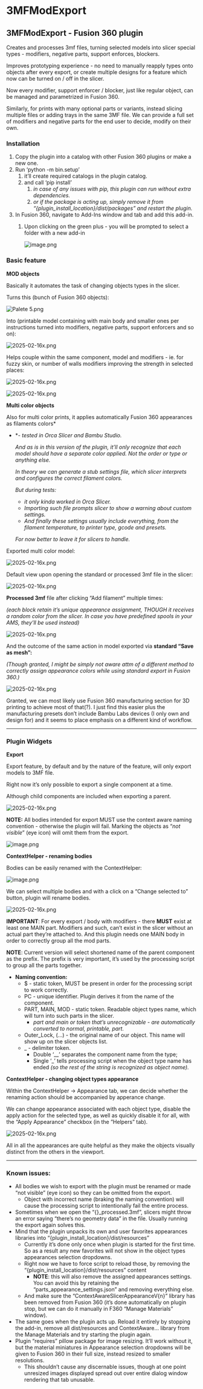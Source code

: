 # 3MFModExport

## 3MFModExport - Fusion 360 plugin

Creates and processes 3mf files, turning selected models into slicer special types - modifiers, negative parts, support enforces, blockers.

Improves prototyping experience - no need to manually reapply types onto objects after every export, or create multiple designs for a feature which now can be turned on / off in the slicer.

Now every modifier, support enforcer / blocker, just like regular object, can be managed and parametrized in Fusion 360.

Similarly, for prints with many optional parts or variants, instead slicing multiple files or adding trays in the same 3MF file. We can provide a full set of modifiers and negative parts for the end user to decide, modify on their own.

### Installation

1. Copy the plugin into a catalog with other Fusion 360 plugins or make a new one.
2. Run ‘python -m bin.setup’
    1. it’ll create required catalogs in the plugin catalog.
    2. and call ‘pip install’
        1. *in case of any issues with pip, this plugin can run without extra dependencies.*
        2. *or if the package is acting up, simply remove it from “{plugin_install_location}/dist/packages” and restart the plugin.*
3. In Fusion 360, navigate to Add-Ins window and tab and add this add-in.
    1. Upon clicking on the green plus - you will be prompted to select a folder with a new add-in

        ![image.png](./resources/docs/pictures/eabaed14-a2d9-4804-b300-713ad66033ad.png)


### Basic feature

**MOD objects**

Basically it automates the task of changing objects types in the slicer.

Turns this (bunch of Fusion 360 objects):

![Palete 5.png](./resources/docs/pictures/d31fe927-b023-417d-8a2a-a25ed797878b.png)

Into (printable model containing with main body and smaller ones per instructions turned into modifiers, negative parts, support enforcers and so on):

![2025-02-16x.png](./resources/docs/pictures/df9b1de6-e9d0-4120-ab3e-6d4d279b25f7.png)

Helps couple within the same component, model and modifiers - ie. for fuzzy skin, or number of walls modifiers improving the strength in selected places:

![2025-02-16x.png](./resources/docs/pictures/4b13f10b-8e34-4b58-aae5-abc01846bcd9.png)

![2025-02-16x.png](./resources/docs/pictures/a2861d50-3c76-4642-a943-88fbaacce331.png)

**Multi color objects**

Also for multi color prints, it applies automatically Fusion 360 appearances as filaments colors*

- **- tested in Orca Slicer and Bambu Studio.*

    *And as is in this version of the plugin, it’ll only recognize that each model should have a separate color applied. Not the order or type or anything else.*

    *In theory we can generate a stub settings file, which slicer interprets and configures the correct filament colors.*

    *But during tests:*

    - *it only kinda worked in Orca Slicer.*
    - *Importing such file prompts slicer to show a warning about custom settings.*
    - *And finally these settings  usually include everything, from the filament temperature, to printer type, gcode and presets.*

    *For now better to leave it for slicers to handle.*


Exported multi color model:

![2025-02-16x.png](./resources/docs/pictures/43d68d19-9514-420a-bc94-c4efc88489cc.png)

Default view upon opening the standard or processed 3mf file in the slicer:

![2025-02-16x.png](./resources/docs/pictures/f4f6599c-6cd5-484d-8ec0-cc268e59242d.png)

**Processed 3mf** file after clicking “Add filament” multiple times:

*(each block retain it’s unique appearance assignment, THOUGH it receives a random color from the slicer. In case you have predefined  spools in your AMS, they’ll be used instead)*

![2025-02-16x.png](./resources/docs/pictures/718dad54-dff7-469c-a16b-c9b1cf290007.png)

And the outcome of the same action in model exported via **standard “Save as mesh”:**

*(Though granted, I might be simply not aware attm of a different method to correctly assign appearance colors while using standard export in Fusion 360.)*

![2025-02-16x.png](./resources/docs/pictures/69217a6f-252d-41cb-9603-04b848204c82.png)

Granted, we can most likely use Fusion 360 manufacturing section for 3D printing to achieve most of that(?). I just find this easier plus the manufacturing presets don’t include Bambu Labs devices (I only own and design for) and it seems to place emphasis on a different kind of workflow.

---

### Plugin Widgets

**Export**

Export feature, by default and by the nature of the feature, will only export models to 3MF file.

Right now it’s only possible to export a single component at a time.

Although child components are included when exporting a parent.

![2025-02-16x.png](./resources/docs/pictures/1c341cbe-9afb-4ed0-8759-11a974f6ecfb.png)

**NOTE:** All bodies intended for export MUST use the context aware naming convention - otherwise the plugin will fail. Marking the objects as “*not visible*” (eye icon) will omit them from the export.

![image.png](./resources/docs/pictures/db25915b-df03-4b35-b376-e052e5e4d31f.png)

**ContextHelper - renaming bodies**

Bodies can be easily renamed with the ContextHelper:

![image.png](./resources/docs/pictures/6844f0c0-48d2-4577-8692-592bc7cabd02.png)

We can select multiple bodies and with a click on a “Change selected to” button, plugin will rename bodies.

![2025-02-16x.png](./resources/docs/pictures/fb5599d8-05fe-45c0-804b-d8cf2a60446a.png)

**IMPORTANT**: For every export / body with modifiers - there **MUST** exist at least one MAIN part. Modifiers and such, can’t exist in the slicer without an actual part they’re attached to. And this plugin needs one MAIN body in order to correctly group all the mod parts.

**NOTE**: Current version will select shortened name of the parent component as the prefix. The prefix is very important, it’s used by the processing script to group all the parts together.

- **Naming convention:**
    - $ - static token, MUST be present in order for the processing script to work correctly.
    - PC - unique identifier. Plugin derives it from the name of the component.
    - PART, MAIN, MOD - static token. Readable object types name, which will turn into such parts in the slicer.
        - *part and main or token that’s unrecognizable - are automatically converted to normal, printable, part.*
    - Outer_Lock, (…) - the original name of our object. This name will show up on the slicer objects list.
    - _ - delimiter token.
        - Double ‘__’ separates the component name from the type;
        - Single ‘_’ tells processing script when the object type name has ended *(so the rest of the string is recognized as object name).*

**ContextHelper - changing object types appearance**

Within the ContextHelper → Appearance tab, we can decide whether the renaming action should be accompanied by apperance change.

We can change appearance associated with each object type, disable the apply action for the selected type, as well as quickly disable it for all, with the “Apply Appearance” checkbox (in the ”Helpers” tab).

![2025-02-16x.png](./resources/docs/pictures/bad1aafb-dc15-425c-ad33-393cbc729bc8.png)

All in all the appearances are quite helpful as they make the objects visually distinct from the others in the viewport.

---

### Known issues:

- All bodies we wish to export with the plugin must be renamed or made “not visible” (eye icon) so they can be omitted from the export.
    - Object with incorrect name (braking the naming convention) will cause the processing script to intentionally fail the entire process.
- Sometimes when we open the “{}_processed.3mf”, slicers might throw an error saying “there’s no geometry data” in the file. Usually running the export again solves this.
- Mind that the plugin unpacks its own and user favorites appearances libraries into “{plugin_install_location}/dist/resources”
    - Currently it’s done only once when plugin is started for the first time. So as a result any new favorites will not show in the object types appearances selection dropdowns.
    - Right now we have to force script to reload those, by removing the “{plugin_install_location}/dist/resources” content
        - **NOTE**: this will also remove the assigned appearances settings. You can avoid this by retaining the “parts_appearance_settings.json” and removing everything else.
    - And make sure the “ContextAwareSlicerAppearanceV{n}” library has been removed from Fusion 360 (it’s done automatically on plugin stop, but we can do it manually in F360 “Manage Materials” window).
- The same goes when the plugin acts up. Reload it entirely by stopping the add-in, remove all dist/resources and ContextAware… library from the Manage Materials and try starting the plugin again.
- Plugin “requires” pillow package for image resizing. It’ll work without it, but the material miniatures in Appearance selection dropdowns will be given to Fusion 360 in their full size, instead resized to smaller resolutions.
    - This shouldn’t cause any discernable issues, though at one point unresized images displayed spread out over entire dialog window rendering that tab unusable.